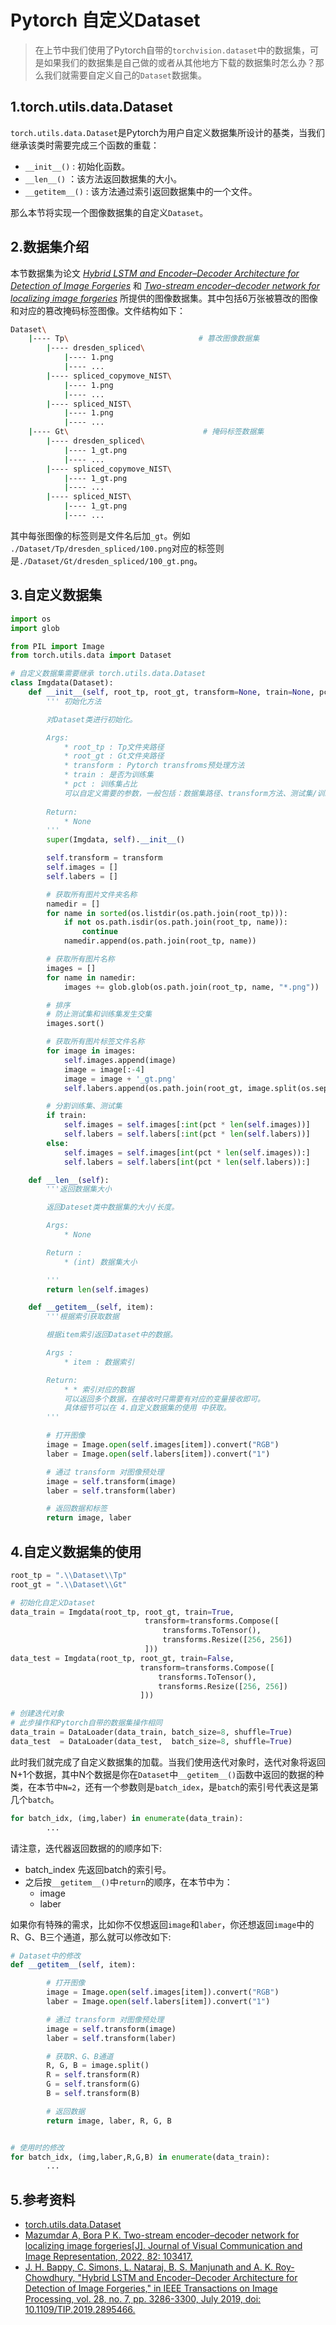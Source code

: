 # Pytorch 自定义Dataset

> 在上节中我们使用了Pytorch自带的`torchvision.dataset`中的数据集，可是如果我们的数据集是自己做的或者从其他地方下载的数据集时怎么办？那么我们就需要自定义自己的`Dataset`数据集。

## 1.torch.utils.data.Dataset

`torch.utils.data.Dataset`是Pytorch为用户自定义数据集所设计的基类，当我们继承该类时需要完成三个函数的重载：

- `__init__()` : 初始化函数。
- `__len__()` ：该方法返回数据集的大小。
- `__getitem__()` : 该方法通过索引返回数据集中的一个文件。

那么本节将实现一个图像数据集的自定义`Dataset`。

## 2.数据集介绍

本节数据集为论文 [*Hybrid LSTM and Encoder–Decoder Architecture for Detection of Image Forgeries*](https://ieeexplore.ieee.org/abstract/document/8626149) 和 [*Two-stream encoder–decoder network for localizing image forgeries*](https://www.sciencedirect.com/science/article/pii/S1047320321002777) 所提供的图像数据集。其中包括6万张被篡改的图像和对应的篡改掩码标签图像。文件结构如下：

```bash
Dataset\
    |---- Tp\                             # 篡改图像数据集
        |---- dresden_spliced\
            |---- 1.png
            |---- ...
        |---- spliced_copymove_NIST\
            |---- 1.png
            |---- ...
        |---- spliced_NIST\
            |---- 1.png
            |---- ...
    |---- Gt\                              # 掩码标签数据集
        |---- dresden_spliced\
            |---- 1_gt.png
            |---- ...
        |---- spliced_copymove_NIST\
            |---- 1_gt.png
            |---- ...
        |---- spliced_NIST\
            |---- 1_gt.png
            |---- ...
```

其中每张图像的标签则是文件名后加`_gt`。例如 `./Dataset/Tp/dresden_spliced/100.png`对应的标签则是`./Dataset/Gt/dresden_spliced/100_gt.png`。

## 3.自定义数据集

```python
import os
import glob

from PIL import Image
from torch.utils.data import Dataset

# 自定义数据集需要继承 torch.utils.data.Dataset
class Imgdata(Dataset):
    def __init__(self, root_tp, root_gt, transform=None, train=None, pct=0.8):
        ''' 初始化方法

        对Dataset类进行初始化。

        Args:
            * root_tp : Tp文件夹路径
            * root_gt : Gt文件夹路径
            * transform : Pytorch transfroms预处理方法
            * train : 是否为训练集
            * pct : 训练集占比
            可以自定义需要的参数，一般包括：数据集路径、transform方法、测试集/训练集标识符、训练集占比.
        
        Return:
            * None
        '''
        super(Imgdata, self).__init__()

        self.transform = transform
        self.images = []
        self.labers = []

        # 获取所有图片文件夹名称
        namedir = []
        for name in sorted(os.listdir(os.path.join(root_tp))):
            if not os.path.isdir(os.path.join(root_tp, name)):
                continue
            namedir.append(os.path.join(root_tp, name))

        # 获取所有图片名称
        images = []
        for name in namedir:
            images += glob.glob(os.path.join(root_tp, name, "*.png"))

        # 排序
        # 防止测试集和训练集发生交集
        images.sort()

        # 获取所有图片标签文件名称
        for image in images:
            self.images.append(image)
            image = image[:-4]
            image = image + '_gt.png'
            self.labers.append(os.path.join(root_gt, image.split(os.sep)[-2], image.split(os.sep)[-1]))

        # 分割训练集、测试集
        if train:
            self.images = self.images[:int(pct * len(self.images))]
            self.labers = self.labers[:int(pct * len(self.labers))]
        else:
            self.images = self.images[int(pct * len(self.images)):]
            self.labers = self.labers[int(pct * len(self.labers)):]

    def __len__(self):
        '''返回数据集大小

        返回Dateset类中数据集的大小/长度。

        Args:
            * None

        Return :
            * (int) 数据集大小 

        '''
        return len(self.images)

    def __getitem__(self, item):
        '''根据索引获取数据

        根据item索引返回Dataset中的数据。

        Args :
            * item : 数据索引

        Return:
            * * 索引对应的数据
            可以返回多个数据，在接收时只需要有对应的变量接收即可。
            具体细节可以在 4.自定义数据集的使用 中获取。
        '''

        # 打开图像
        image = Image.open(self.images[item]).convert("RGB")
        laber = Image.open(self.labers[item]).convert("1")

        # 通过 transform 对图像预处理
        image = self.transform(image)
        laber = self.transform(laber)

        # 返回数据和标签
        return image, laber
```

## 4.自定义数据集的使用

```python
root_tp = ".\\Dataset\\Tp"
root_gt = ".\\Dataset\\Gt"

# 初始化自定义Dataset
data_train = Imgdata(root_tp, root_gt, train=True,
                              transform=transforms.Compose([
                                  transforms.ToTensor(),
                                  transforms.Resize([256, 256])
                              ]))
data_test = Imgdata(root_tp, root_gt, train=False,
                             transform=transforms.Compose([
                                 transforms.ToTensor(),
                                 transforms.Resize([256, 256])
                             ]))

# 创建迭代对象
# 此步操作和Pytorch自带的数据集操作相同
data_train = DataLoader(data_train, batch_size=8, shuffle=True)
data_test  = DataLoader(data_test,  batch_size=8, shuffle=True)
```

此时我们就完成了自定义数据集的加载。当我们使用迭代对象时，迭代对象将返回N+1个数据，其中N个数据是你在`Dataset`中`__getitem__()`函数中返回的数据的种类，在本节中`N=2`，还有一个参数则是`batch_idex`，是`batch`的索引号代表这是第几个`batch`。

```python
for batch_idx, (img,laber) in enumerate(data_train):
        ...
```

请注意，迭代器返回数据的的顺序如下:

- batch_index 先返回batch的索引号。
- 之后按`__getitem__()`中`return`的顺序，在本节中为：
    - image
    - laber

如果你有特殊的需求，比如你不仅想返回`image`和`laber`，你还想返回`image`中的R、G、B三个通道，那么就可以修改如下:

```python
# Dataset中的修改
def __getitem__(self, item):

        # 打开图像
        image = Image.open(self.images[item]).convert("RGB")
        laber = Image.open(self.labers[item]).convert("1")

        # 通过 transform 对图像预处理
        image = self.transform(image)
        laber = self.transform(laber)

        # 获取R、G、B通道
        R, G, B = image.split()
        R = self.transform(R)
        G = self.transform(G)
        B = self.transform(B)

        # 返回数据
        return image, laber, R, G, B


# 使用时的修改
for batch_idx, (img,laber,R,G,B) in enumerate(data_train):
        ...
```

## 5.参考资料

- [torch.utils.data.Dataset](https://pytorch.org/tutorials/beginner/basics/data_tutorial.html)
- [Mazumdar A, Bora P K. Two-stream encoder–decoder network for localizing image forgeries[J]. Journal of Visual Communication and Image Representation, 2022, 82: 103417.](https://www.sciencedirect.com/science/article/pii/S1047320321002777)
- [J. H. Bappy, C. Simons, L. Nataraj, B. S. Manjunath and A. K. Roy-Chowdhury, "Hybrid LSTM and Encoder–Decoder Architecture for Detection of Image Forgeries," in IEEE Transactions on Image Processing, vol. 28, no. 7, pp. 3286-3300, July 2019, doi: 10.1109/TIP.2019.2895466.](https://ieeexplore.ieee.org/abstract/document/8626149)